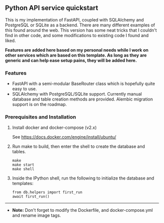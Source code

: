 
## Python API service quickstart
This is my implementation of FastAPI, coupled with SQLAlchemy and PostgreSQL or SQLite as a backend.
There are many different examples of this found around the web. This version has some neat tricks that I couldn't find in other code, and some modifications to existing code I found and liked.

**Features are added here based on my personal needs while I work on other services which are based on this template. As long as they are generic and can help ease setup pains, they will be added here.**
### Features
- FastAPI with a semi-modular BaseRouter class which is hopefully quite easy to use.
- SQLAlchemy with PostgreSQL/SQLite support. Currently manual database and table creation methods are provided. Alembic migration support is on the roadmap.


### Prerequisites and Installation
1. Install docker and docker-compose (v2.x)

    See https://docs.docker.com/engine/install/ubuntu/

2. Run make to build, then enter the shell to create the database and tables.
    ```
    make
    make start
    make shell
    ```

3. Inside the IPython shell, run the following to initialize the database and templates:
    ```
    from db.helpers import first_run
    await first_run()
    ```
---
* **Note:** Don't forget to modify the Dockerfile, and docker-compose.yml and rename image tags.
